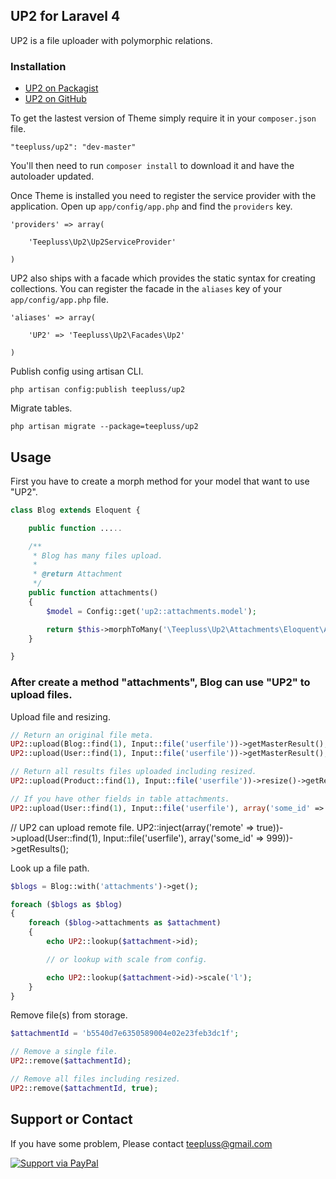 ## UP2 for Laravel 4

UP2 is a file uploader with polymorphic relations.

### Installation

- [UP2 on Packagist](https://packagist.org/packages/teepluss/up2)
- [UP2 on GitHub](https://github.com/teepluss/laravel4-up2)

To get the lastest version of Theme simply require it in your `composer.json` file.

~~~
"teepluss/up2": "dev-master"
~~~

You'll then need to run `composer install` to download it and have the autoloader updated.

Once Theme is installed you need to register the service provider with the application. Open up `app/config/app.php` and find the `providers` key.

~~~
'providers' => array(

    'Teepluss\Up2\Up2ServiceProvider'

)
~~~

UP2 also ships with a facade which provides the static syntax for creating collections. You can register the facade in the `aliases` key of your `app/config/app.php` file.

~~~
'aliases' => array(

    'UP2' => 'Teepluss\Up2\Facades\Up2'

)
~~~

Publish config using artisan CLI.

~~~
php artisan config:publish teepluss/up2
~~~

Migrate tables.

~~~
php artisan migrate --package=teepluss/up2
~~~

## Usage

First you have to create a morph method for your model that want to use "UP2".

~~~php
class Blog extends Eloquent {

    public function .....

    /**
     * Blog has many files upload.
     *
     * @return Attachment
     */
    public function attachments()
    {
        $model = Config::get('up2::attachments.model');

        return $this->morphToMany('\Teepluss\Up2\Attachments\Eloquent\Attachment', 'attachmentable');
    }

}
~~~

### After create a method "attachments", Blog can use "UP2" to upload files.

Upload file and resizing.

~~~php
// Return an original file meta.
UP2::upload(Blog::find(1), Input::file('userfile'))->getMasterResult();
UP2::upload(User::find(1), Input::file('userfile'))->getMasterResult();

// Return all results files uploaded including resized.
UP2::upload(Product::find(1), Input::file('userfile'))->resize()->getResults();

// If you have other fields in table attachments.
UP2::upload(User::find(1), Input::file('userfile'), array('some_id' => 999))->getMasterResult();
~~~

// UP2 can upload remote file.
UP2::inject(array('remote' => true))->upload(User::find(1), Input::file('userfile'), array('some_id' => 999))->getResults();

Look up a file path.

~~~php
$blogs = Blog::with('attachments')->get();

foreach ($blogs as $blog)
{
    foreach ($blog->attachments as $attachment)
    {
        echo UP2::lookup($attachment->id);

        // or lookup with scale from config.

        echo UP2::lookup($attachment->id)->scale('l');
    }
}
~~~

Remove file(s) from storage.

~~~php
$attachmentId = 'b5540d7e6350589004e02e23feb3dc1f';

// Remove a single file.
UP2::remove($attachmentId);

// Remove all files including resized.
UP2::remove($attachmentId, true);
~~~

## Support or Contact

If you have some problem, Please contact teepluss@gmail.com


[![Support via PayPal](https://rawgithub.com/chris---/Donation-Badges/master/paypal.jpeg)](https://www.paypal.com/cgi-bin/webscr?cmd=_s-xclick&hosted_button_id=9GEC8J7FAG6JA)

